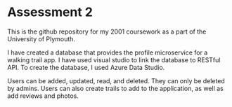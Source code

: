 # Assessment 2

This is the github repository for my 2001 coursework as a part of the University of Plymouth.

I have created a database that provides the profile microservice for a walking trail app. I have used visual studio to link the database to RESTful API.
To create the database, I used Azure Data Studio.

Users can be added, updated, read, and deleted. They can only be deleted by admins.
Users can also create trails to add to the application, as well as add reviews and photos. 
